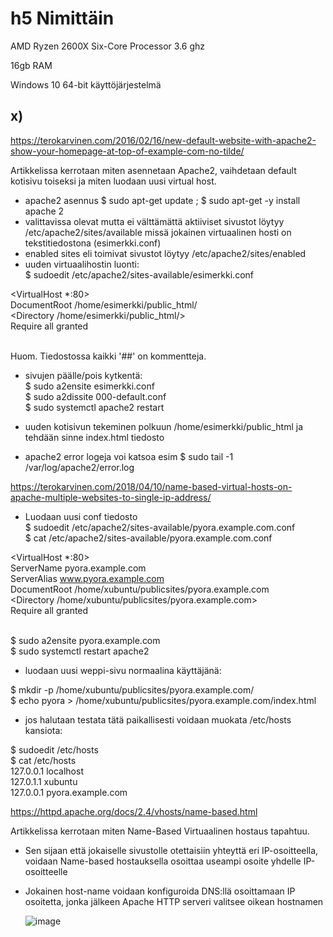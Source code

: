 # h5 Nimittäin  

AMD Ryzen 2600X Six-Core Processor 3.6 ghz  

16gb RAM  

Windows 10 64-bit käyttöjärjestelmä  

## x)  


https://terokarvinen.com/2016/02/16/new-default-website-with-apache2-show-your-homepage-at-top-of-example-com-no-tilde/  

Artikkelissa kerrotaan miten asennetaan Apache2, vaihdetaan default kotisivu toiseksi ja miten luodaan uusi virtual host.  

- apache2 asennus $ sudo apt-get update ;  $ sudo apt-get -y install apache 2
- valittavissa olevat mutta ei välttämättä aktiiviset sivustot löytyy /etc/apache2/sites/available missä jokainen virtuaalinen hosti on tekstitiedostona (esimerkki.conf)
- enabled sites eli toimivat sivustot löytyy /etc/apache2/sites/enabled 
- uuden virtuaalihostin luonti:  
  $ sudoedit /etc/apache2/sites-available/esimerkki.conf

<VirtualHost *:80>  
 DocumentRoot /home/esimerkki/public_html/  
 <Directory /home/esimerkki/public_html/>  
   Require all granted  
 </Directory>  
</VirtualHost>  

Huom. Tiedostossa kaikki '##' on kommentteja.  

- sivujen päälle/pois kytkentä:  
  $ sudo a2ensite esimerkki.conf  
  $ sudo a2dissite 000-default.conf    
  $ sudo systemctl apache2 restart  

- uuden kotisivun tekeminen polkuun /home/esimerkki/public_html ja tehdään sinne index.html tiedosto
- apache2 error logeja voi katsoa esim $ sudo tail -1 /var/log/apache2/error.log  

https://terokarvinen.com/2018/04/10/name-based-virtual-hosts-on-apache-multiple-websites-to-single-ip-address/

- Luodaan uusi conf tiedosto  
   $ sudoedit /etc/apache2/sites-available/pyora.example.com.conf  
  $ cat /etc/apache2/sites-available/pyora.example.com.conf
    
<VirtualHost *:80>  
 ServerName pyora.example.com  
 ServerAlias www.pyora.example.com  
 DocumentRoot /home/xubuntu/publicsites/pyora.example.com  
 <Directory /home/xubuntu/publicsites/pyora.example.com>  
   Require all granted  
 </Directory>  
</VirtualHost>  

$ sudo a2ensite pyora.example.com  
$ sudo systemctl restart apache2

- luodaan uusi weppi-sivu normaalina käyttäjänä:

$ mkdir -p /home/xubuntu/publicsites/pyora.example.com/  
$ echo pyora > /home/xubuntu/publicsites/pyora.example.com/index.html
 
- jos halutaan testata tätä paikallisesti voidaan muokata /etc/hosts kansiota:

$ sudoedit /etc/hosts  
$ cat /etc/hosts  
127.0.0.1 localhost  
127.0.1.1 xubuntu  
127.0.0.1 pyora.example.com  


https://httpd.apache.org/docs/2.4/vhosts/name-based.html  

Artikkelissa kerrotaan miten Name-Based Virtuaalinen hostaus tapahtuu.  

- Sen sijaan että jokaiselle sivustolle otettaisiin yhteyttä eri IP-osoitteella, voidaan Name-based hostauksella osoittaa useampi osoite yhdelle IP-osoitteelle
- Jokainen host-name voidaan konfiguroida DNS:llä osoittamaan IP osoitetta, jonka jälkeen Apache HTTP serveri valitsee oikean hostnamen

  ![image](https://github.com/aarott/linuxpalvelimet/assets/78908566/7e38f4ae-1dfb-4c2b-864c-c8d433164cc4)

 

